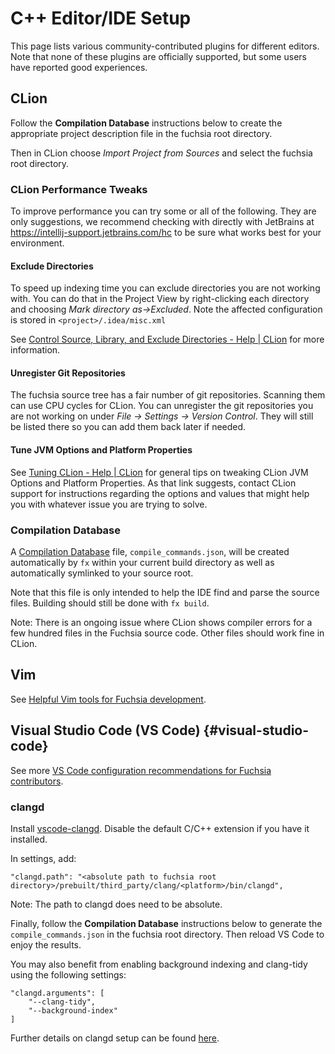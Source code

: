 # C++ Editor/IDE Setup

This page lists various community-contributed plugins for different editors.
Note that none of these plugins are officially supported, but some users
have reported good experiences.

## CLion

Follow the **Compilation Database** instructions below to create the
appropriate project description file in the fuchsia root directory.

Then in CLion choose *Import Project from Sources* and select the
fuchsia root directory.

### CLion Performance Tweaks

To improve performance you can try some or all of the following. They
are only suggestions, we recommend checking with directly with JetBrains
at <https://intellij-support.jetbrains.com/hc> to be sure what works
best for your environment.

#### Exclude Directories

To speed up indexing time you can exclude directories you are not
working with. You can do that in the Project View by
right-clicking each directory and choosing
*Mark directory as->Excluded*. Note the affected configuration is stored
in `<project>/.idea/misc.xml`

See
[Control Source, Library, and Exclude Directories \- Help \| CLion](https://www.jetbrains.com/help/clion/controlling-source-library-and-exclude-directories.html)
for more information.

#### Unregister Git Repositories

The fuchsia source tree has a fair number of git repositories. Scanning
them can use CPU cycles for CLion. You can unregister the git
repositories you are not working on under
*File -> Settings -> Version Control*. They will still be listed there
so you can add them back later if needed.

#### Tune JVM Options and Platform Properties

See
[Tuning CLion \- Help \| CLion](https://www.jetbrains.com/help/clion/tuning-the-ide.html)
for general tips on tweaking CLion JVM Options and Platform Properties.
As that link suggests, contact CLion support for instructions
regarding the options and values that might help you with whatever issue
you are trying to solve.

### Compilation Database

A [Compilation
Database](https://clang.llvm.org/docs/JSONCompilationDatabase.html) file,
`compile_commands.json`, will be created automatically by `fx` within your
current build directory as well as automatically symlinked to your source root.

Note that this file is only intended to help the IDE find and parse
the source files. Building should still be done with `fx build`.

Note: There is an ongoing issue where CLion shows compiler errors for a few
hundred files in the Fuchsia source code. Other files should work
fine in CLion.

## Vim

See [Helpful Vim tools for Fuchsia development](/scripts/vim/README.md).

## Visual Studio Code (VS Code) {#visual-studio-code}

See more
[VS Code configuration recommendations for Fuchsia contributors](/docs/development/editors/vscode/README.md).

### clangd

Install
[vscode-clangd](https://marketplace.visualstudio.com/items?itemName=llvm-vs-code-extensions.vscode-clangd).
Disable the default C/C++ extension if you have it installed.

In settings, add:

```
"clangd.path": "<absolute path to fuchsia root directory>/prebuilt/third_party/clang/<platform>/bin/clangd",
```

Note: The path to clangd does need to be absolute.

Finally, follow the **Compilation Database** instructions below to
generate the `compile_commands.json` in the fuchsia root directory. Then
reload VS Code to enjoy the results.

You may also benefit from enabling background indexing and clang-tidy using the following settings:

```
"clangd.arguments": [
    "--clang-tidy",
    "--background-index"
]
```

Further details on clangd setup can be found [here](https://clang.llvm.org/extra/clangd/Installation.html).
